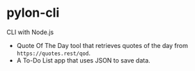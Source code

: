 # pylon-cli
CLI with Node.js


* Quote Of The Day tool that retrieves quotes of the day from `https://quotes.rest/qod`.
* A To-Do List app that uses JSON to save data.